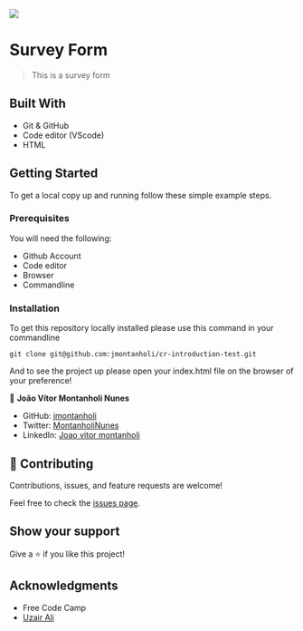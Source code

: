 ![](https://img.shields.io/badge/Microverse-blueviolet)

# Survey Form

> This is a survey form 

## Built With

- Git & GitHub
- Code editor (VScode)
- HTML

## Getting Started

To get a local copy up and running follow these simple example steps.

### Prerequisites

You will need the following:

- Github Account
- Code editor
- Browser
- Commandline

### Installation

To get this repository locally installed please use this command in your commandline

`git clone git@github.com:jmontanholi/cr-introduction-test.git`

And to see the project up please open your index.html file on the browser of your preference!

👤 **João Vítor Montanholi Nunes**

- GitHub: [jmontanholi](https://github.com/jmontanholi)
- Twitter: [MontanholiNunes](https://twitter.com/MontanholiNunes)
- LinkedIn: [Joao vitor montanholi](https://www.linkedin.com/in/joaovitormontanholi/)

## 🤝 Contributing

Contributions, issues, and feature requests are welcome!

Feel free to check the [issues page](../../issues/).

## Show your support

Give a ⭐️ if you like this project!

## Acknowledgments

- Free Code Camp
- [Uzair Ali](https://github.com/uzairali19/elmar-uzair)